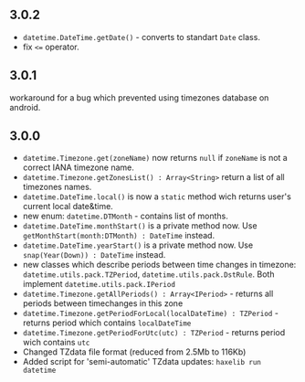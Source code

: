 3.0.2
------------------------------
* `datetime.DateTime.getDate()` - converts to standart `Date` class.
* fix `<=` operator.

3.0.1
------------------------------
workaround for a bug which prevented using timezones database on android.

3.0.0
------------------------------
* `datetime.Timezone.get(zoneName)` now returns `null` if `zoneName` is not a correct IANA timezone name.
* `datetime.Timezone.getZonesList() : Array<String>` return a list of all timezones names.
* `datetime.DateTime.local()` is now a `static` method wich returns user's current local date&time.
* new enum: `datetime.DTMonth` - contains list of months.
* `datetime.DateTime.monthStart()` is a private method now. Use `getMonthStart(month:DTMonth) : DateTime` instead.
* `datetime.DateTime.yearStart()` is a private method now. Use `snap(Year(Down)) : DateTime` instead.
* new classes which describe periods between time changes in timezone: `datetime.utils.pack.TZPeriod`, `datetime.utils.pack.DstRule`. Both implement `datetime.utils.pack.IPeriod`
* `datetime.Timezone.getAllPeriods() : Array<IPeriod>` - returns all periods between timechanges in this zone
* `datetime.Timezone.getPeriodForLocal(localDateTime) : TZPeriod` - returns period which contains `localDateTime`
* `datetime.Timezone.getPeriodForUtc(utc) : TZPeriod` - returns period wich contains `utc`
* Changed TZdata file format (reduced from 2.5Mb to 116Kb)
* Added script for 'semi-automatic' TZdata updates: `haxelib run datetime`

